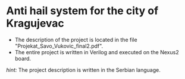 # Anti hail system for the city of Kragujevac
- The description of the project is located in the file "Projekat_Savo_Vukovic_final2.pdf".
- The entire project is written in Verilog and executed on the Nexus2 board.

*hint:* The project description is written in the Serbian language.
